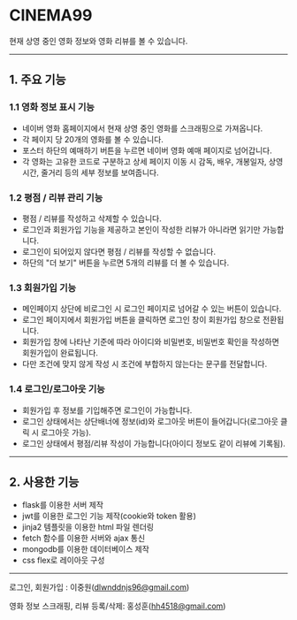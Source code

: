 # CINEMA99

현재 상영 중인 영화 정보와 영화 리뷰를 볼 수 있습니다.

***

## 1. 주요 기능

### 1.1 영화 정보 표시 기능

- 네이버 영화 홈페이지에서 현재 상영 중인 영화를 스크래핑으로 가져옵니다.
- 각 페이지 당 20개의 영화를 볼 수 있습니다.
- 포스터 하단의 예매하기 버튼을 누르면 네이버 영화 예매 페이지로 넘어갑니다.
- 각 영화는 고유한 코드로 구분하고 상세 페이지 이동 시 감독, 배우, 개봉일자, 상영시간, 줄거리 등의 세부 정보를 보여줍니다.

### 1.2 평점 / 리뷰 관리 기능

- 평점 / 리뷰를 작성하고 삭제할 수 있습니다.
- 로그인과 회원가입 기능을 제공하고 본인이 작성한 리뷰가 아니라면 읽기만 가능합니다.
- 로그인이 되어있지 않다면 평점 / 리뷰를 작성할 수 없습니다.
- 하단의 "더 보기" 버튼을 누르면 5개의 리뷰를 더 볼 수 있습니다.

### 1.3 회원가입 기능

- 메인페이지 상단에 비로그인 시 로그인 페이지로 넘어갈 수 있는 버튼이 있습니다.
- 로그인 페이지에서 회원가입 버튼을 클릭하면 로그인 창이 회원가입 창으로 전환됩니다.
- 회원가입 창에 나타난 기준에 따라 아이디와 비밀번호, 비밀번호 확인을 작성하면 회원가입이 완료됩니다.
- 다만 조건에 맞지 않게 작성 시 조건에 부합하지 않는다는 문구를 전달합니다.

### 1.4 로그인/로그아웃 기능
- 회원가입 후 정보를 기입해주면 로그인이 가능합니다.
- 로그인 상태에서는 상단배너에 정보(id)와 로그아웃 버튼이 들어갑니다(로그아웃 클릭 시 로그아웃 가능).
- 로그인 상태에서 평점/리뷰 작성이 가능합니다(아이디 정보도 같이 리뷰에 기록됨).


***

## 2. 사용한 기능

- flask를 이용한 서버 제작
- jwt를 이용한 로그인 기능 제작(cookie와 token 활용)
- jinja2 템플릿을 이용한 html 파일 렌더링
- fetch 함수를 이용한 서버와 ajax 통신
- mongodb를 이용한 데이터베이스 제작
- css flex로 레이아웃 구성

***

로그인, 회원가입 : 이중원(dlwnddnjs96@gmail.com)

영화 정보 스크래핑, 리뷰 등록/삭제: 홍성훈(hh4518@gmail.com)
